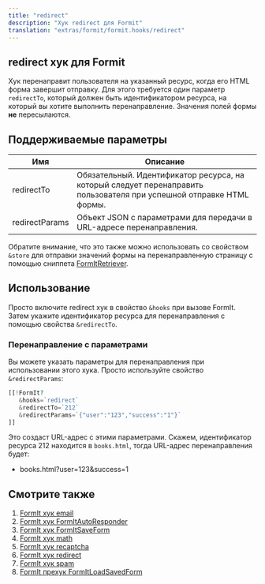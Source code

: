 ```yaml
---
title: "redirect"
description: "Хук redirect для Formit"
translation: "extras/formit/formit.hooks/redirect"
---
```


## redirect хук для Formit

Хук перенаправит пользователя на указанный ресурс, когда его HTML форма завершит отправку. Для этого требуется один параметр `redirectTo`, который должен быть идентификатором ресурса, на который вы хотите выполнить перенаправление. Значения полей формы **не** пересылаются. 

## Поддерживаемые параметры

| Имя            | Описание                                                                             |
| -------------- | --------------------------------------------------------------------------------------- |
| redirectTo     | Обязательный. Идентификатор ресурса, на который следует перенаправить пользователя при успешной отправке HTML формы.  |
| redirectParams | Объект JSON с параметрами для передачи в URL-адресе перенаправления.                                 |

Обратите внимание, что это также можно использовать со свойством `&store` для отправки значений формы на перенаправленную страницу с помощью сниппета [FormItRetriever](extras/formit/formit.formitretriever "FormIt.FormItRetriever"). 

## Использование

Просто включите redirect хук в свойство `&hooks` при вызове FormIt. Затем укажите идентификатор ресурса для перенаправления с помощью свойства `&redirectTo`. 

### Перенаправление с параметрами

Вы можете указать параметры для перенаправления при использовании этого хука. Просто используйте свойство `&redirectParams`: 

``` php
[[!FormIt?
   &hooks=`redirect`
   &redirectTo=`212`
   &redirectParams=`{"user":"123","success":"1"}`
]]
```

Это создаст URL-адрес с этими параметрами. Скажем, идентификатор ресурса 212 находится в `books.html`, тогда URL-адрес перенаправления будет: 

- books.html?user=123&success=1

## Смотрите также

1. [FormIt хук email](extras/formit/formit.hooks/email)
2. [FormIt хук FormItAutoResponder](extras/formit/formit.hooks/formitautoresponder)
3. [FormIt хук FormItSaveForm](extras/formit/formit.hooks/formitsaveform)
4. [FormIt хук math](extras/formit/formit.hooks/math)
5. [FormIt хук recaptcha](extras/formit/formit.hooks/recaptcha)
6. [FormIt хук redirect](extras/formit/formit.hooks/redirect)
7. [FormIt хук spam](extras/formit/formit.hooks/spam)
8. [FormIt прехук FormItLoadSavedForm](extras/formit/formit.hooks/prehooks.formitloadsavedform)
